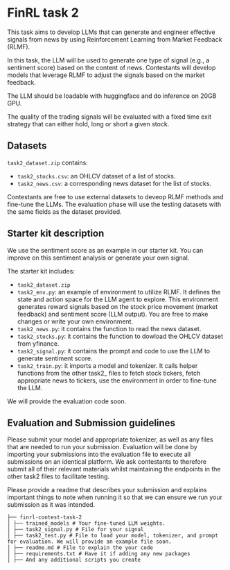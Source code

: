 # FinRL task 2
This task aims to develop LLMs that can generate and engineer effective signals from news by using Reinforcement Learning from Market Feedback (RLMF).

In this task, the LLM will be used to generate one type of signal (e.g., a sentiment score) based on the content of news. Contestants will develop models that leverage RLMF to adjust the signals based on the market feedback. 

The LLM should be loadable with huggingface and do inference on 20GB GPU.

The quality of the trading signals will be evaluated with a fixed time exit strategy that can either hold, long or short a given stock.  


## Datasets

`task2_dataset.zip` contains:
- `task2_stocks.csv`: an OHLCV dataset of a list of stocks.
- `task2_news.csv`: a corresponding news dataset for the list of stocks.

Contestants are free to use external datasets to deveop RLMF methods and fine-tune the LLMs. The evaluation phase will use the testing datasets with the same fields as the dataset provided. 

## Starter kit description
We use the sentiment score as an example in our starter kit. You can improve on this sentiment analysis or generate your own signal. 

The starter kit includes:
- `task2_dataset.zip`
- `task2_env.py`: an example of environment to utilize RLMF. It defines the state and action space for the LLM agent to explore. This environment generates reward signals based on the stock price movement (market feedback) and sentiment score (LLM output). You are free to make changes or write your own environment.
- `task2_news.py`: it contains the function to read the news dataset.
- `task2_stocks.py`: it contains the function to dowload the OHLCV dataset from yfinance.
- `task2_signal.py`: it contains the prompt and code to use the LLM to generate sentiment score.
- `task2_train.py`: it imports a model and tokenizer. It calls helper functions from the other task2_ files to fetch stock tickers, fetch appropriate news to tickers, use the environment in order to fine-tune the LLM.

We will provide the evaluation code soon.

## Evaluation and Submission guidelines
Please submit your model and appropriate tokenizer, as well as any files that are needed to run your submission. Evaluation will be done by importing your submissions into the evaluation file to execute all submissions on an identical platform. We ask contestants to therefore submit all of their relevant materials whilst maintaining the endpoints in the other task2 files to facilitate testing.

Please provide a readme that describes your submission and explains important things to note when running it so that we can ensure we run your submission as it was intended.

```
├── finrl-contest-task-2 
│ ├── trained_models # Your fine-tuned LLM weights.
│ ├── task2_signal.py # File for your signal 
│ ├── task2_test.py # File to load your model, tokenizer, and prompt for evaluation. We will provide an example file soon. 
│ ├── readme.md # File to explain the your code
│ ├── requirements.txt # Have it if adding any new packages
│ ├── And any additional scripts you create
```


